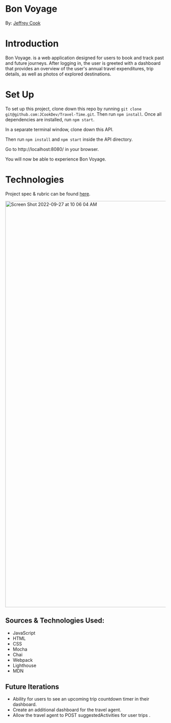 # Bon Voyage
By: [Jeffrey Cook](https://www.linkedin.com/in/jeffrey-cook-250a40240/)


# Introduction
Bon Voyage. is a web application designed for users to book and track past and future journeys. After logging in, the user is greeted with a dashboard that provides an overview of the user's annual travel expenditures, trip details, as well as photos of explored destinations.  


# Set Up
To set up this project, clone down this repo by running `git clone git@github.com:JCookDev/Travel-Time.git`. Then run `npm install`. Once all dependencies are installed, run `npm start`.

In a separate terminal window, clone down this API.

Then run `npm install` and `npm start` inside the API directory.

Go to http://localhost:8080/ in your browser.

You will now be able to experience Bon Voyage.

# Technologies
Project spec & rubric can be found [here](https://frontend.turing.edu/projects/travel-tracker.html).

<img width="1275" alt="Screen Shot 2022-09-27 at 10 06 04 AM" src="https://user-images.githubusercontent.com/100865025/192549992-fb4f576c-e2b0-4345-8bf8-1ab1f78a84dc.png">

## Sources & Technologies Used:
* JavaScript
* HTML
* CSS
* Mocha
* Chai
* Webpack
* Lighthouse
* MDN


## Future Iterations
* Ability for users to see an upcoming trip countdown timer in their dashboard.
* Create an additional dashboard for the travel agent.
* Allow the travel agent to POST suggestedActivities for user trips .
